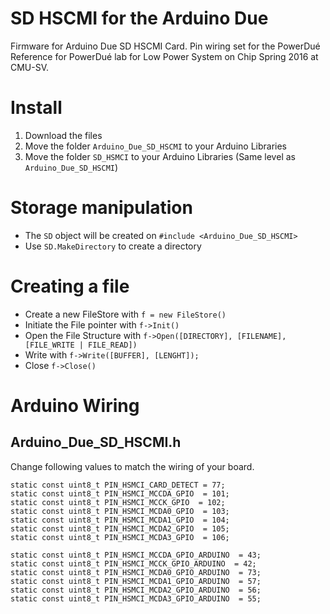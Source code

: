 SD HSCMI for the Arduino Due
==============
Firmware for Arduino Due SD HSCMI Card.
Pin wiring set for the PowerDué
Reference for PowerDué lab for Low Power System on Chip Spring 2016 at CMU-SV.

Install
==============
1. Download the files
2. Move the folder `Arduino_Due_SD_HSCMI` to your Arduino Libraries
3. Move the folder `SD_HSMCI` to your Arduino Libraries (Same level as `Arduino_Due_SD_HSCMI`)

Storage manipulation
==============
* The `SD` object will be created on `#include <Arduino_Due_SD_HSCMI>`
* Use `SD.MakeDirectory` to create a directory

Creating a file
==============
* Create a new FileStore with `f = new FileStore()`
* Initiate the File pointer with `f->Init()`
* Open the File Structure with `f->Open([DIRECTORY], [FILENAME], [FILE_WRITE | FILE_READ])`
* Write with `f->Write([BUFFER], [LENGHT]);`
* Close `f->Close()`

Arduino Wiring
==============
## Arduino_Due_SD_HSCMI.h
Change following values to match the wiring of your board. 
```
static const uint8_t PIN_HSMCI_CARD_DETECT = 77;
static const uint8_t PIN_HSMCI_MCCDA_GPIO  = 101;
static const uint8_t PIN_HSMCI_MCCK_GPIO  = 102;
static const uint8_t PIN_HSMCI_MCDA0_GPIO  = 103;
static const uint8_t PIN_HSMCI_MCDA1_GPIO  = 104;
static const uint8_t PIN_HSMCI_MCDA2_GPIO  = 105;
static const uint8_t PIN_HSMCI_MCDA3_GPIO  = 106;

static const uint8_t PIN_HSMCI_MCCDA_GPIO_ARDUINO  = 43;
static const uint8_t PIN_HSMCI_MCCK_GPIO_ARDUINO  = 42;
static const uint8_t PIN_HSMCI_MCDA0_GPIO_ARDUINO  = 73;
static const uint8_t PIN_HSMCI_MCDA1_GPIO_ARDUINO  = 57;
static const uint8_t PIN_HSMCI_MCDA2_GPIO_ARDUINO  = 56;
static const uint8_t PIN_HSMCI_MCDA3_GPIO_ARDUINO  = 55;
```
